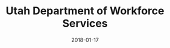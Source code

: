 ---
layout: site
title: "Utah Department of Workforce Services"
date: 2018-01-17
categories: [community]
version: 1.3.0
major: 1
minor: 3
patch: 0
slug: utah-department-of-workforce-services
link: https://jobs.utah.gov/
permalink: /sites/:slug
---